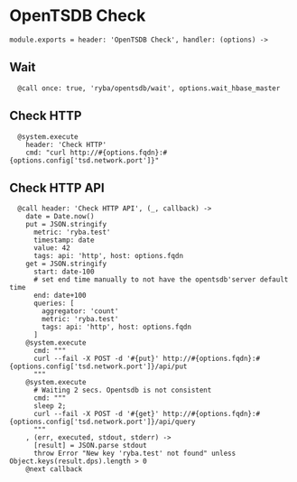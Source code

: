 
# OpenTSDB Check

    module.exports = header: 'OpenTSDB Check', handler: (options) ->

## Wait

      @call once: true, 'ryba/opentsdb/wait', options.wait_hbase_master

## Check HTTP

      @system.execute
        header: 'Check HTTP'
        cmd: "curl http://#{options.fqdn}:#{options.config['tsd.network.port']}"

## Check HTTP API

      @call header: 'Check HTTP API', (_, callback) ->
        date = Date.now()
        put = JSON.stringify
          metric: 'ryba.test'
          timestamp: date
          value: 42
          tags: api: 'http', host: options.fqdn
        get = JSON.stringify
          start: date-100
          # set end time manually to not have the opentsdb'server default time
          end: date+100
          queries: [
            aggregator: 'count'
            metric: 'ryba.test'
            tags: api: 'http', host: options.fqdn
          ]
        @system.execute
          cmd: """
          curl --fail -X POST -d '#{put}' http://#{options.fqdn}:#{options.config['tsd.network.port']}/api/put
          """
        @system.execute
          # Waiting 2 secs. Opentsdb is not consistent
          cmd: """
          sleep 2;
          curl --fail -X POST -d '#{get}' http://#{options.fqdn}:#{options.config['tsd.network.port']}/api/query
          """
        , (err, executed, stdout, stderr) ->
          [result] = JSON.parse stdout
          throw Error "New key 'ryba.test' not found" unless Object.keys(result.dps).length > 0
        @next callback
